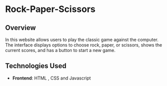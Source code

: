 # Rock-Paper-Scissors

## Overview
In this website allows users to play the classic game against the computer. The interface displays
options to choose rock, paper, or scissors, shows the current scores, and has a button to start a new
game.

## Technologies Used
- **Frontend**: HTML , CSS and Javascript

